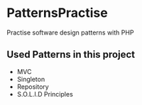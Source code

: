 # PatternsPractise
Practise software design patterns with PHP

## Used Patterns in this project
- MVC
- Singleton
- Repository
- S.O.L.I.D Principles

